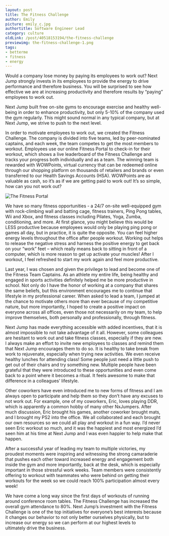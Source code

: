 ```yaml
---
layout: post
title: The Fitness Challenge
author: Emily
picture: emily_c.jpg
authortitle: Software Engineer Lead
category: culture
oldLink: /post/40518153194/the-fitness-challenge
previewimg: the-fitness-challenge-1.png
tags:
- betterme
- fitness
- energy
---
```


Would a company lose money by paying its employees to work out? Next Jump strongly invests in its employees to provide the energy to drive performance and therefore business. You will be surprised to see how effective we are at increasing productivity and therefore results by “paying” employees to work out.

Next Jump built free on-site gyms to encourage exercise and healthy well-being in order to enhance productivity, but only 5-10% of the company used the gym regularly. This might sound normal in any typical company, but at Next Jump, we strive to push to the next level.

In order to motivate employees to work out, we created the Fitness Challenge. The company is divided into five teams, led by peer-nominated captains, and each week, the team competes to get the most members to workout. Employees use our online Fitness Portal to check-in for their workout, which shows a live leaderboard of the Fitness Challenge and tracks your progress both individually and as a team. The winning team is rewarded with WOWPoints, virtual currency that can be redeemed online through our shopping platform on thousands of retailers and brands or even transferred to our Health Savings Accounts (HSA). WOWPoints are as valuable as cash, so it’s as if we are getting paid to work out! It’s so simple, how can you not work out?


![The Fitness Portal](/images/the-fitness-challenge-1.png)


We have so many fitness opportunities - a 24/7 on-site well-equipped gym with rock-climbing wall and batting cage, fitness trainers, Ping Pong tables, Wii and Xbox, and fitness classes including Pilates, Yoga, Zumba, conditioning, and more. At first glance, you might believe this would be LESS productive because employees would only be playing ping pong or games all day, but in practice, it is quite the opposite. You can feel higher energy levels throughout the office after people workout. Working out helps to release the negative stress and harness the positive energy to get back on your “work” feet – which really means back to sitting in front of a computer, which is more reason to get up activate your muscles! After I workout, I feel refreshed to start my work again and feel more productive.

Last year, I was chosen and given the privilege to lead and become one of the Fitness Team Captains. As an athlete my entire life, being healthy and engaged in sports activities definitely helped me be more productive in school. Not only do I have the honor of working at a company that shares the same beliefs, but this environment encourages me to continue that lifestyle in my professional career. When asked to lead a team, I jumped at the chance to motivate others more than ever because of my competitive nature, but more importantly, I hoped to create a positive impact on everyone across all offices, even those not necessarily on my team, to help improve themselves, both personally and professionally, through fitness.

Next Jump has made everything accessible with added incentives, that it is almost impossible to not take advantage of it all. However, some colleagues are hesitant to work out and take fitness classes, especially if they are new. I always make an effort to invite new employees to classes and remind them that Next Jump encourages them to do so. It is healthy to take break from work to rejuvenate, especially when trying new activities. We even receive healthy lunches for attending class! Some people just need a little push to get out of their chairs and try something new. Multiple people have been grateful that they were introduced to these opportunities and even come back to a point where it becomes a ritual. It feels awesome to make that difference in a colleagues’ lifestyle. 

Other coworkers have even introduced me to new forms of fitness and I am always open to participate and help them so they don’t have any excuses to not work out. For example, one of my coworkers, Eric, loves playing DDR, which is apparently a common hobby of many other NxJumpers. After much discussion, Eric brought his games, another coworker brought mats, and I brought my PS2 into the office. We all collaborated and each brought our own resources so we could all play and workout in a fun way. I’d never seen Eric workout so much, and it was the happiest and most energized I’d seen him at his time at Next Jump and I was even happier to help make that happen.

After a successful year of leading my team to multiple victories, my proudest moments were inspiring and witnessing the strong camaraderie that pushes each other toward increased energy and engagement both inside the gym and more importantly, back at the desk, which is especially important in those stressful work weeks. Team members were consistently offering to workout with teammates who were behind on getting their workouts for the week so we could reach 100% participation almost every week!

We have come a long way since the first days of workouts of running around conference room tables. The Fitness Challenge has increased the overall gym attendance to 80%. Next Jump’s investment with the Fitness Challenge is one of the top initiatives for everyone’s best interests because it changes our behavior to not only better ourselves physically, but to increase our energy so we can perform at our highest levels to ultimately drive the business.
